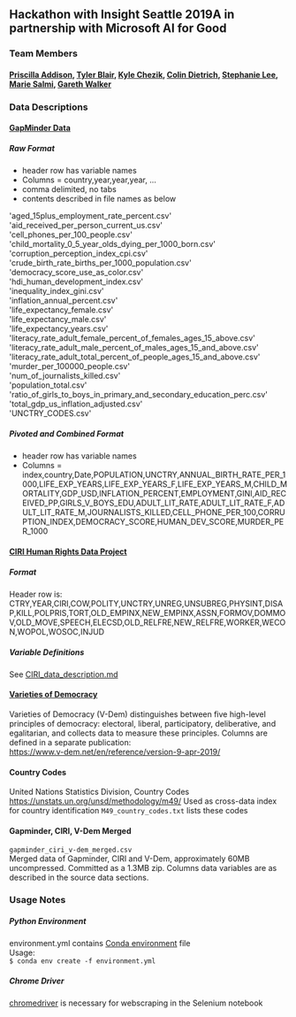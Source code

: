## Hackathon with Insight Seattle 2019A in partnership with Microsoft AI for Good

### Team Members
#### [Priscilla Addison](https://github.com/Peaddison), [Tyler Blair](https://github.com/tblair7), [Kyle Chezik](https://github.com/kchezik), [Colin Dietrich](https://github.com/crdietrich), [Stephanie Lee](https://github.com/stephanieylee), [Marie Salmi](https://github.com/salmim), [Gareth Walker](https://github.com/InternetGareth)

### Data Descriptions  
#### [GapMinder Data](https://www.gapminder.org/data/)

##### Raw Format
* header row has variable names
* Columns = country,year,year,year, ...
* comma delimited, no tabs
* contents described in file names as below

'aged_15plus_employment_rate_percent.csv'  
'aid_received_per_person_current_us.csv'  
'cell_phones_per_100_people.csv'  
'child_mortality_0_5_year_olds_dying_per_1000_born.csv'  
'corruption_perception_index_cpi.csv'  
'crude_birth_rate_births_per_1000_population.csv'  
'democracy_score_use_as_color.csv'  
'hdi_human_development_index.csv'  
'inequality_index_gini.csv'  
'inflation_annual_percent.csv'  
'life_expectancy_female.csv'  
'life_expectancy_male.csv'  
'life_expectancy_years.csv'  
'literacy_rate_adult_female_percent_of_females_ages_15_above.csv'  
'literacy_rate_adult_male_percent_of_males_ages_15_and_above.csv'  
'literacy_rate_adult_total_percent_of_people_ages_15_and_above.csv'  
'murder_per_100000_people.csv'  
'num_of_journalists_killed.csv'  
'population_total.csv'  
'ratio_of_girls_to_boys_in_primary_and_secondary_education_perc.csv'  
'total_gdp_us_inflation_adjusted.csv'  
'UNCTRY_CODES.csv'

##### Pivoted and Combined Format  
* header row has variable names
* Columns = index,country,Date,POPULATION,UNCTRY,ANNUAL_BIRTH_RATE_PER_1000,LIFE_EXP_YEARS,LIFE_EXP_YEARS_F,LIFE_EXP_YEARS_M,CHILD_MORTALITY,GDP_USD,INFLATION_PERCENT,EMPLOYMENT,GINI,AID_RECEIVED_PP,GIRLS_V_BOYS_EDU,ADULT_LIT_RATE,ADULT_LIT_RATE_F,ADULT_LIT_RATE_M,JOURNALISTS_KILLED,CELL_PHONE_PER_100,CORRUPTION_INDEX,DEMOCRACY_SCORE,HUMAN_DEV_SCORE,MURDER_PER_1000

#### [CIRI Human Rights Data Project](http://www.humanrightsdata.com/)

##### Format
Header row is:
CTRY,YEAR,CIRI,COW,POLITY,UNCTRY,UNREG,UNSUBREG,PHYSINT,DISAP,KILL,POLPRIS,TORT,OLD_EMPINX,NEW_EMPINX,ASSN,FORMOV,DOMMOV,OLD_MOVE,SPEECH,ELECSD,OLD_RELFRE,NEW_RELFRE,WORKER,WECON,WOPOL,WOSOC,INJUD

##### Variable Definitions  
See [CIRI_data_description.md](CIRI_data_description.md)


#### [Varieties of Democracy](https://www.v-dem.net/en/)
Varieties of Democracy (V-Dem) distinguishes between five high-level principles of democracy: electoral, liberal, participatory, deliberative, and egalitarian, and collects data to measure these principles.  Columns are defined in a separate publication:  
https://www.v-dem.net/en/reference/version-9-apr-2019/  

#### Country Codes  
United Nations Statistics Division, Country Codes  
https://unstats.un.org/unsd/methodology/m49/
Used as cross-data index for country identification
`M49_country_codes.txt` lists these codes  

#### Gapminder, CIRI, V-Dem Merged  
`gapminder_ciri_v-dem_merged.csv`  
Merged data of Gapminder, CIRI and V-Dem, approximately 60MB uncompressed.  Committed as a 1.3MB zip.  Columns data variables are as described in the source data sections.  

### Usage Notes  

##### Python Environment  
environment.yml contains [Conda environment](https://docs.conda.io/projects/conda/en/latest/user-guide/tasks/manage-environments.html) file  
Usage:  
`$ conda env create -f environment.yml`  

##### Chrome Driver
[chromedriver](https://chromedriver.storage.googleapis.com/index.html?path=74.0.3729.6/) is necessary for webscraping in the Selenium notebook
